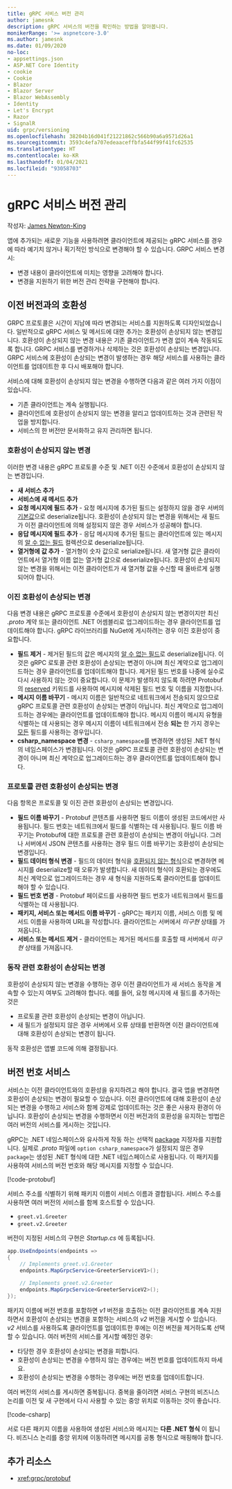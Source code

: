 ```yaml
---
title: gRPC 서비스 버전 관리
author: jamesnk
description: gRPC 서비스의 버전을 확인하는 방법을 알아봅니다.
monikerRange: '>= aspnetcore-3.0'
ms.author: jamesnk
ms.date: 01/09/2020
no-loc:
- appsettings.json
- ASP.NET Core Identity
- cookie
- Cookie
- Blazor
- Blazor Server
- Blazor WebAssembly
- Identity
- Let's Encrypt
- Razor
- SignalR
uid: grpc/versioning
ms.openlocfilehash: 38204b16d041f21221862c566b90a6a9571d26a1
ms.sourcegitcommit: 3593c4efa707edeaaceffbfa544f99f41fc62535
ms.translationtype: HT
ms.contentlocale: ko-KR
ms.lasthandoff: 01/04/2021
ms.locfileid: "93058703"
---
```

# <a name="versioning-grpc-services"></a>gRPC 서비스 버전 관리

작성자: [James Newton-King](https://twitter.com/jamesnk)

앱에 추가되는 새로운 기능을 사용하려면 클라이언트에 제공되는 gRPC 서비스를 경우에 따라 예기치 않거나 획기적인 방식으로 변경해야 할 수 있습니다. GRPC 서비스 변경 시:

* 변경 내용이 클라이언트에 미치는 영향을 고려해야 합니다.
* 변경을 지원하기 위한 버전 관리 전략을 구현해야 합니다.

## <a name="backwards-compatibility"></a>이전 버전과의 호환성

GRPC 프로토콜은 시간이 지남에 따라 변경되는 서비스를 지원하도록 디자인되었습니다. 일반적으로 gRPC 서비스 및 메서드에 대한 추가는 호환성이 손상되지 않는 변경입니다. 호환성이 손상되지 않는 변경 내용은 기존 클라이언트가 변경 없이 계속 작동되도록 합니다. GRPC 서비스를 변경하거나 삭제하는 것은 호환성이 손상되는 변경입니다. GRPC 서비스에 호환성이 손상되는 변경이 발생하는 경우 해당 서비스를 사용하는 클라이언트를 업데이트한 후 다시 배포해야 합니다.

서비스에 대해 호환성이 손상되지 않는 변경을 수행하면 다음과 같은 여러 가지 이점이 있습니다.

* 기존 클라이언트는 계속 실행됩니다.
* 클라이언트에 호환성이 손상되지 않는 변경을 알리고 업데이트하는 것과 관련된 작업을 방지합니다.
* 서비스의 한 버전만 문서화하고 유지 관리하면 됩니다.

### <a name="non-breaking-changes"></a>호환성이 손상되지 않는 변경

이러한 변경 내용은 gRPC 프로토콜 수준 및 .NET 이진 수준에서 호환성이 손상되지 않는 변경입니다.

* **새 서비스 추가**
* **서비스에 새 메서드 추가**
* **요청 메시지에 필드 추가** - 요청 메시지에 추가된 필드는 설정하지 않을 경우 서버의 [기본값](https://developers.google.com/protocol-buffers/docs/proto3#default)으로 deserialize됩니다. 호환성이 손상되지 않는 변경을 위해서는 새 필드가 이전 클라이언트에 의해 설정되지 않은 경우 서비스가 성공해야 합니다.
* **응답 메시지에 필드 추가** - 응답 메시지에 추가된 필드는 클라이언트에 있는 메시지의 [알 수 없는 필드](https://developers.google.com/protocol-buffers/docs/proto3#unknowns) 컬렉션으로 deserialize됩니다.
* **열거형에 값 추가** - 열거형이 숫자 값으로 serialize됩니다. 새 열거형 값은 클라이언트에서 열거형 이름 없는 열거형 값으로 deserialize됩니다. 호환성이 손상되지 않는 변경을 위해서는 이전 클라이언트가 새 열거형 값을 수신할 때 올바르게 실행되어야 합니다.

### <a name="binary-breaking-changes"></a>이진 호환성이 손상되는 변경

다음 변경 내용은 gRPC 프로토콜 수준에서 호환성이 손상되지 않는 변경이지만 최신 *.proto* 계약 또는 클라이언트 .NET 어셈블리로 업그레이드하는 경우 클라이언트를 업데이트해야 합니다. gRPC 라이브러리를 NuGet에 게시하려는 경우 이진 호환성이 중요합니다.

* **필드 제거** - 제거된 필드의 값은 메시지의 [알 수 없는 필드](https://developers.google.com/protocol-buffers/docs/proto3#unknowns)로 deserialize됩니다. 이것은 gRPC 로토콜 관련 호환성이 손상되는 변경이 아니며 최신 계약으로 업그레이드하는 경우 클라이언트를 업데이트해야 합니다. 제거된 필드 번호를 나중에 실수로 다시 사용하지 않는 것이 중요합니다. 이 문제가 발생하지 않도록 하려면 Protobuf의 [reserved](https://developers.google.com/protocol-buffers/docs/proto3#reserved) 키워드를 사용하여 메시지에 삭제된 필드 번호 및 이름을 지정합니다.
* **메시지 이름 바꾸기** - 메시지 이름은 일반적으로 네트워크에서 전송되지 않으므로 gRPC 프로토콜 관련 호환성이 손상되는 변경이 아닙니다. 최신 계약으로 업그레이드하는 경우에는 클라이언트를 업데이트해야 합니다. 메시지 이름이 메시지 유형을 식별하는 데 사용되는 경우 메시지 이름이 네트워크에서 전송 **되는** 한 가지 경우는 [모든](https://developers.google.com/protocol-buffers/docs/proto3#any) 필드를 사용하는 경우입니다.
* **csharp_namespace 변경** - `csharp_namespace`를 변경하면 생성된 .NET 형식의 네임스페이스가 변경됩니다. 이것은 gRPC 프로토콜 관련 호환성이 손상되는 변경이 아니며 최신 계약으로 업그레이드하는 경우 클라이언트를 업데이트해야 합니다.

### <a name="protocol-breaking-changes"></a>프로토콜 관련 호환성이 손상되는 변경

다음 항목은 프로토콜 및 이진 관련 호환성이 손상되는 변경입니다.

* **필드 이름 바꾸기** - Protobuf 콘텐츠를 사용하면 필드 이름이 생성된 코드에서만 사용됩니다. 필드 번호는 네트워크에서 필드를 식별하는 데 사용됩니다. 필드 이름 바꾸기는 Protobuf에 대한 프로토콜 관련 호환성이 손상되는 변경이 아닙니다. 그러나 서버에서 JSON 콘텐츠를 사용하는 경우 필드 이름 바꾸기는 호환성이 손상되는 변경입니다.
* **필드 데이터 형식 변경** - 필드의 데이터 형식을 [호환되지 않는 형식](https://developers.google.com/protocol-buffers/docs/proto3#updating)으로 변경하면 메시지를 deserialize할 때 오류가 발생합니다. 새 데이터 형식이 호환되는 경우에도 최신 계약으로 업그레이드하는 경우 새 형식을 지원하도록 클라이언트를 업데이트해야 할 수 있습니다.
* **필드 번호 변경** - Protobuf 페이로드를 사용하면 필드 번호가 네트워크에서 필드를 식별하는 데 사용됩니다.
* **패키지, 서비스 또는 메서드 이름 바꾸기** - gRPC는 패키지 이름, 서비스 이름 및 메서드 이름을 사용하여 URL을 작성합니다. 클라이언트는 서버에서 *미구현* 상태를 가져옵니다.
* **서비스 또는 메서드 제거** - 클라이언트는 제거된 메서드를 호출할 때 서버에서 *미구현* 상태를 가져옵니다.

### <a name="behavior-breaking-changes"></a>동작 관련 호환성이 손상되는 변경

호환성이 손상되지 않는 변경을 수행하는 경우 이전 클라이언트가 새 서비스 동작을 계속할 수 있는지 여부도 고려해야 합니다. 예를 들어, 요청 메시지에 새 필드를 추가하는 것은

* 프로토콜 관련 호환성이 손상되는 변경이 아닙니다.
* 새 필드가 설정되지 않은 경우 서버에서 오류 상태를 반환하면 이전 클라이언트에 대해 호환성이 손상되는 변경이 됩니다.

동작 호환성은 앱별 코드에 의해 결정됩니다.

## <a name="version-number-services"></a>버전 번호 서비스

서비스는 이전 클라이언트와의 호환성을 유지하려고 해야 합니다. 결국 앱을 변경하면 호환성이 손상되는 변경이 필요할 수 있습니다. 이전 클라이언트에 대해 호환성이 손상되는 변경을 수행하고 서비스와 함께 강제로 업데이트하는 것은 좋은 사용자 환경이 아닙니다. 호환성이 손상되는 변경을 수행하면서 이전 버전과의 호환성을 유지하는 방법은 여러 버전의 서비스를 게시하는 것입니다.

gRPC는 .NET 네임스페이스와 유사하게 작동 하는 선택적 [package](https://developers.google.com/protocol-buffers/docs/proto3#packages) 지정자를 지원합니다. 실제로 *.proto* 파일에 `option csharp_namespace`가 설정되지 않은 경우 `package`는 생성된 .NET 형식에 대한 .NET 네임스페이스로 사용됩니다. 이 패키지를 사용하여 서비스의 버전 번호와 해당 메시지를 지정할 수 있습니다.

[!code-protobuf[](versioning/sample/greet.v1.proto?highlight=3)]

서비스 주소를 식별하기 위해 패키지 이름이 서비스 이름과 결합됩니다. 서비스 주소를 사용하면 여러 버전의 서비스를 함께 호스트할 수 있습니다.

* `greet.v1.Greeter`
* `greet.v2.Greeter`

버전이 지정된 서비스의 구현은 *Startup.cs* 에 등록됩니다.

```csharp
app.UseEndpoints(endpoints =>
{
    // Implements greet.v1.Greeter
    endpoints.MapGrpcService<GreeterServiceV1>();

    // Implements greet.v2.Greeter
    endpoints.MapGrpcService<GreeterServiceV2>();
});
```

패키지 이름에 버전 번호를 포함하면 *v1* 버전을 호출하는 이전 클라이언트를 계속 지원하면서 호환성이 손상되는 변경을 포함하는 서비스의 *v2* 버전을 게시할 수 있습니다. *v2* 서비스를 사용하도록 클라이언트를 업데이트한 후에는 이전 버전을 제거하도록 선택할 수 있습니다. 여러 버전의 서비스를 게시할 예정인 경우:

* 타당한 경우 호환성이 손상되는 변경을 피합니다.
* 호환성이 손상되는 변경을 수행하지 않는 경우에는 버전 번호를 업데이트하지 마세요.
* 호환성이 손상되는 변경을 수행하는 경우에는 버전 번호를 업데이트합니다.

여러 버전의 서비스를 게시하면 중복됩니다. 중복을 줄이려면 서비스 구현의 비즈니스 논리를 이전 및 새 구현에서 다시 사용할 수 있는 중앙 위치로 이동하는 것이 좋습니다.

[!code-csharp[](versioning/sample/GreeterServiceV1.cs?highlight=10,19)]

서로 다른 패키지 이름을 사용하여 생성된 서비스와 메시지는 **다른 .NET 형식** 이 됩니다. 비즈니스 논리를 중앙 위치에 이동하려면 메시지를 공통 형식으로 매핑해야 합니다.

## <a name="additional-resources"></a>추가 리소스

* <xref:grpc/protobuf>
